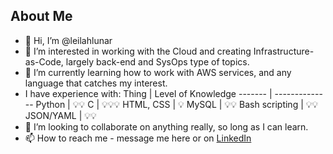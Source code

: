 About Me
---------------------------------------
- 👋 Hi, I’m @leilahlunar
- 👀 I’m interested in working with the Cloud and creating Infrastructure-as-Code, largely back-end and SysOps type of topics.
- 🌱 I’m currently learning how to work with AWS services, and any language that catches my interest. 
- I have experience with:
 Thing | Level of Knowledge
  ------- | --------------
   Python | 💡💡
   C | 💡💡💡
   HTML, CSS | 💡
   MySQL | 💡💡
   Bash scripting | 💡💡
   JSON/YAML | 💡💡
- 💞️ I’m looking to collaborate on anything really, so long as I can learn.
- 📫 How to reach me - message me here or on [LinkedIn](https://www.linkedin.com/in/leilah-syed-7794aa196/)

<!---
leilahlunar/leilahlunar is a ✨ special ✨ repository because its `README.md` (this file) appears on your GitHub profile.
You can click the Preview link to take a look at your changes.
--->
